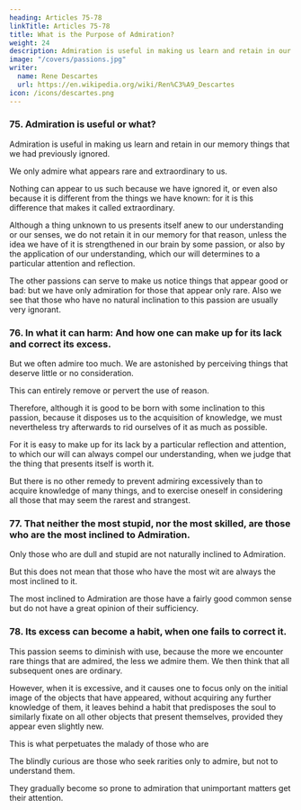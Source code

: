 ```yaml
---
heading: Articles 75-78
linkTitle: Articles 75-78
title: What is the Purpose of Admiration?
weight: 24
description: Admiration is useful in making us learn and retain in our memory things that we had previously ignored
image: "/covers/passions.jpg"
writer:
  name: Rene Descartes
  url: https://en.wikipedia.org/wiki/Ren%C3%A9_Descartes
icon: /icons/descartes.png
---
```



### 75. Admiration is useful or what?

Admiration is useful in making us learn and retain in our memory things that we had previously ignored. 

We only admire what appears rare and extraordinary to us.

Nothing can appear to us such because we have ignored it, or even also because it is different from the things we have known: for it is this difference that makes it called extraordinary. 

Although a thing unknown to us presents itself anew to our understanding or our senses, we do not retain it in our memory for that reason, unless the idea we have of it is strengthened in our brain by some passion, or also by the application of our understanding, which our will determines to a particular attention and reflection.

The other passions can serve to make us notice things that appear good or bad: but we have only admiration for those that appear only rare. Also we see that those who have no natural inclination to this passion are usually very ignorant.


### 76. In what it can harm: And how one can make up for its lack and correct its excess.

But we often admire too much. We are astonished by perceiving things that deserve little or no consideration.

<!-- , than that one admires too little. And  -->

This can entirely remove or pervert the use of reason.

Therefore, although it is good to be born with some inclination to this passion, because it disposes us to the acquisition of knowledge, we must nevertheless try afterwards to rid ourselves of it as much as possible. 

For it is easy to make up for its lack by a particular reflection and attention, to which our will can always compel our understanding, when we judge that the thing that presents itself is worth it. 

But there is no other remedy to prevent admiring excessively than to acquire knowledge of many things, and to exercise oneself in considering all those that may seem the rarest and strangest.


### 77. That neither the most stupid, nor the most skilled, are those who are the most inclined to Admiration.

Only those who are dull and stupid are not naturally inclined to Admiration.

But this does not mean that those who have the most wit are always the most inclined to it.

The most inclined to Admiration are those have a fairly good common sense but do not have a great opinion of their sufficiency.




### 78. Its excess can become a habit, when one fails to correct it.

This passion seems to diminish with use, because the more we encounter rare things that are admired, the less we admire them. We then think that all subsequent ones are ordinary. 
<!-- more we become used to  accustomed to ceasing to  that may present themselves-->

However, when it is excessive, and it causes one to focus only on the initial image of the objects that have appeared, without acquiring any further knowledge of them, it leaves behind a habit that predisposes the soul to similarly fixate on all other objects that present themselves, provided they appear even slightly new.

This is what perpetuates the malady of those who are

The blindly curious are those who seek rarities only to admire, but not to understand them. 

They gradually become so prone to admiration that unimportant matters get their attention.

 <!-- than those whose pursuit would be more beneficial. -->


